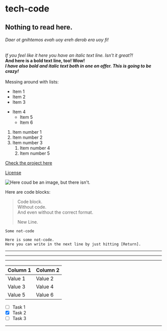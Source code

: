 # tech-code

## Nothing to read here.

###### Daer ot gnihtemos evah uoy ereh derob era uoy fi!

*If you feel like it here you have an italic text line. Isn't it great?!*\
**And here is a bold text line, too! Wow!**\
***I have also bold and italic text both in one on offer. This is going to be crazy!***\
\
Messing around with lists:

- Item 1
- Item 2
- Item 3

+ Item 4
    + Item 5
    + Item 6

1. Item number 1
2. Item number 2
3. Item number 3
    1. Item number 4
    2. Item number 5

[Check the project here](https://github.com/ChrisPMint/tech-code)

[License](#License)

![Here coud be an image, but there isn't.]()

Here are code blocks:

> Code block.\
> Without code.\
> And even without the correct format.
> 
> New Line.

`Some not-code`

```
Here is some not-code.
Here you can write in the next line by just hitting [Return].
```

---
***
___

| Column 1 | Column 2 |
| -------- | -------- |
| Value 1  | Value 2  |
| Value 3  | Value 4  |
| Value 5  | Value 6  |

- [ ] Task 1
- [x] Task 2
- [ ] Task 3

-----
